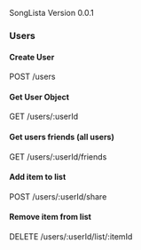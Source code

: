 SongLista Version 0.0.1

### Users

#### Create User
POST   /users

#### Get User Object
GET    /users/:userId

#### Get users friends (all users)
GET    /users/:userId/friends

#### Add item to list
POST   /users/:userId/share

#### Remove item from list
DELETE /users/:userId/list/:itemId   
